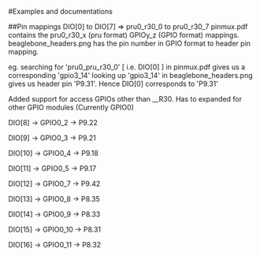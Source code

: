 #Examples and documentations

##Pin mappings
DIO[0] to DIO[7] => pru0_r30_0 to pru0_r30_7
pinmux.pdf contains the pru0_r30_x (pru format) GPIOy_z (GPIO format) mappings.
beaglebone_headers.png has the pin number in GPIO format to header pin mapping.

eg. searching for 'pru0_pru_r30_0' [ i.e. DIO[0] ] in pinmux.pdf gives us a corresponding 'gpio3_14'
looking up 'gpio3_14' in beaglebone_headers.png gives us header pin 'P9.31'. 
Hence DIO[0] corresponds to 'P9.31'

Added support for access GPIOs other than __R30. Has to expanded for other GPIO modules (Currently GPIO0)

DIO[8] -> GPIO0_2 -> P9.22

DIO[9] -> GPIO0_3 -> P9.21

DIO[10] -> GPIO0_4 -> P9.18

DIO[11] -> GPIO0_5 -> P9.17

DIO[12] -> GPIO0_7 -> P9.42

DIO[13] -> GPIO0_8 -> P8.35

DIO[14] -> GPIO0_9 -> P8.33

DIO[15] -> GPIO0_10 -> P8.31

DIO[16] -> GPIO0_11 -> P8.32
